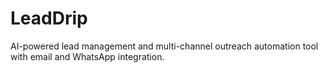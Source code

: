 # LeadDrip
AI-powered lead management and multi-channel outreach automation tool with email and WhatsApp integration.

